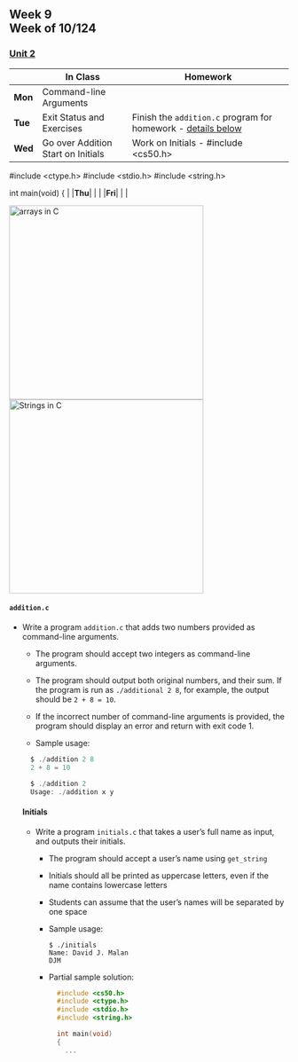 ## Week 9 <br>Week of 10/124

### [Unit 2](/apcsp/curriculum/2)

  |       |In Class               |Homework   |
  |-------|---------              |---------  |
  |**Mon**|Command-line Arguments | |
  |**Tue**|Exit Status and Exercises |Finish the `addition.c` program for homework - [details below](https://candib80.github.io/apcsp/weeks/week9/#Initials) |
  |**Wed**|Go over Addition<br>Start on Initials |Work on Initials - #include <cs50.h>
#include <ctype.h>
#include <stdio.h>
#include <string.h>

int main(void)
{ |
  |**Thu**| | |
  |**Fri**| | |


<meta http-equiv="refresh" content="300"/>

<img src="https://media.geeksforgeeks.org/wp-content/cdn-uploads/Array-Declaration-In-C.png" alt="arrays in C" height="350">
<img src="https://media.geeksforgeeks.org/wp-content/cdn-uploads/20201209135923/String-in-C.png" alt="Strings in C" height="350">


#### `addition.c`

- Write a program `addition.c` that adds two numbers provided as command-line arguments.
  - The program should accept two integers as command-line arguments.
  - The program should output both original numbers, and their sum. If the program is run as `./additional 2 8`, for example, the output should be `2 + 8 = 10`.
  - If the incorrect number of command-line arguments is provided, the program should display an error and return with exit code 1.
  
  - Sample usage: 

  ```c
    $ ./addition 2 8
    2 + 8 = 10
  ```

  ```c
    $ ./addition 2
    Usage: ./addition x y
  ```

  #### Initials

  - Write a program `initials.c` that takes a user’s full name as input, and outputs their initials.
    - The program should accept a user’s name using `get_string`
    - Initials should all be printed as uppercase letters, even if the name contains lowercase letters
    - Students can assume that the user’s names will be separated by one space
    - Sample usage:
        ```
        $ ./initials
        Name: David J. Malan
        DJM
        ```

    - Partial sample solution:
      ```c
        #include <cs50.h>
        #include <ctype.h>
        #include <stdio.h>
        #include <string.h>

        int main(void)
        {
          ...
      ```